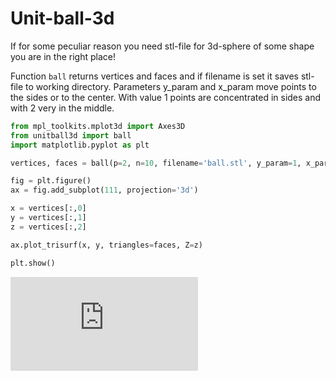 # Unit-ball-3d

If for some peculiar reason you need stl-file for 3d-sphere of some shape you are in the right place! 

Function `ball` returns vertices and faces and if filename is set it saves stl-file to working directory. Parameters y_param and x_param move points to the sides or to the center. With value 1 points are concentrated in sides and with 2 very in the middle.

```python
from mpl_toolkits.mplot3d import Axes3D
from unitball3d import ball
import matplotlib.pyplot as plt

vertices, faces = ball(p=2, n=10, filename='ball.stl', y_param=1, x_param=1)

fig = plt.figure()
ax = fig.add_subplot(111, projection='3d')

x = vertices[:,0]
y = vertices[:,1]
z = vertices[:,2]

ax.plot_trisurf(x, y, triangles=faces, Z=z)

plt.show()
```
![alt text][pic]

[pic]: https://github.com/LauriMauranen/Unit-ball-3d/blob/master/ball.stl
